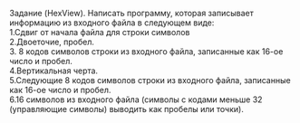 Задание (HexView). Написать программу, которая записывает информацию из входного файла в следующем виде:   
1.Сдвиг от начала  файла для строки символов  
2.Двоеточие, пробел.    
3. 8 кодов символов строки из входного файла, записанные как 16-ое число и пробел.  
4.Вертикальная черта.  
5.Следующие 8 кодов символов строки из входного файла, записанные как 16-ое число и пробел.  
6.16 символов из входного файла (символы с кодами меньше 32 (управляющие символы) выводить как пробелы или точки).  
